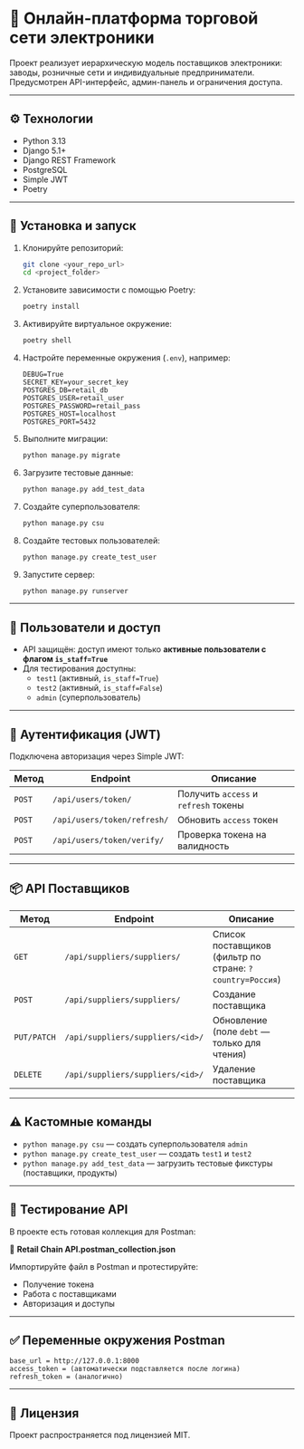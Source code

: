 # 🛒 Онлайн-платформа торговой сети электроники

Проект реализует иерархическую модель поставщиков электроники: заводы, розничные сети и индивидуальные предприниматели. Предусмотрен API-интерфейс, админ-панель и ограничения доступа.

---

## ⚙️ Технологии

- Python 3.13
- Django 5.1+
- Django REST Framework
- PostgreSQL
- Simple JWT
- Poetry

---

## 🚀 Установка и запуск

1. Клонируйте репозиторий:
   ```bash
   git clone <your_repo_url>
   cd <project_folder>
   ```

2. Установите зависимости с помощью Poetry:
   ```bash
   poetry install
   ```

3. Активируйте виртуальное окружение:
   ```bash
   poetry shell
   ```

4. Настройте переменные окружения (`.env`), например:
   ```
   DEBUG=True
   SECRET_KEY=your_secret_key
   POSTGRES_DB=retail_db
   POSTGRES_USER=retail_user
   POSTGRES_PASSWORD=retail_pass
   POSTGRES_HOST=localhost
   POSTGRES_PORT=5432
   ```

5. Выполните миграции:
   ```bash
   python manage.py migrate
   ```

6. Загрузите тестовые данные:
   ```bash
   python manage.py add_test_data
   ```

7. Создайте суперпользователя:
   ```bash
   python manage.py csu
   ```

8. Создайте тестовых пользователей:
   ```bash
   python manage.py create_test_user
   ```

9. Запустите сервер:
   ```bash
   python manage.py runserver
   ```

---

## 👤 Пользователи и доступ

- API защищён: доступ имеют только **активные пользователи с флагом `is_staff=True`**
- Для тестирования доступны:
  - `test1` (активный, `is_staff=True`)
  - `test2` (активный, `is_staff=False`)
  - `admin` (суперпользователь)

---

## 🔐 Аутентификация (JWT)

Подключена авторизация через Simple JWT:

| Метод | Endpoint | Описание |
|-------|----------|----------|
| `POST` | `/api/users/token/` | Получить `access` и `refresh` токены |
| `POST` | `/api/users/token/refresh/` | Обновить `access` токен |
| `POST` | `/api/users/token/verify/` | Проверка токена на валидность |

---

## 📦 API Поставщиков

| Метод | Endpoint | Описание |
|-------|----------|----------|
| `GET` | `/api/suppliers/suppliers/` | Список поставщиков (фильтр по стране: `?country=Россия`) |
| `POST` | `/api/suppliers/suppliers/` | Создание поставщика |
| `PUT/PATCH` | `/api/suppliers/suppliers/<id>/` | Обновление (поле `debt` — только для чтения) |
| `DELETE` | `/api/suppliers/suppliers/<id>/` | Удаление поставщика |

---

## ⚠️ Кастомные команды

- `python manage.py csu` — создать суперпользователя `admin`
- `python manage.py create_test_user` — создать `test1` и `test2`
- `python manage.py add_test_data` — загрузить тестовые фикстуры (поставщики, продукты)

---

## 🧪 Тестирование API

В проекте есть готовая коллекция для Postman:

📁 **Retail Chain API.postman_collection.json**

Импортируйте файл в Postman и протестируйте:

- Получение токена
- Работа с поставщиками
- Авторизация и доступы

---

## ✅ Переменные окружения Postman

```env
base_url = http://127.0.0.1:8000
access_token = (автоматически подставляется после логина)
refresh_token = (аналогично)
```

---

## 📄 Лицензия

Проект распространяется под лицензией MIT.
